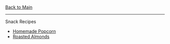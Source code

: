 [Back to Main](/README.md)

---
Snack Recipes

- [Homemade Popcorn](/100%20Recipes/Homemade%20Popcorn.md)
- [Roasted Almonds](/100%20Recipes/Roasted%20Almonds.md)